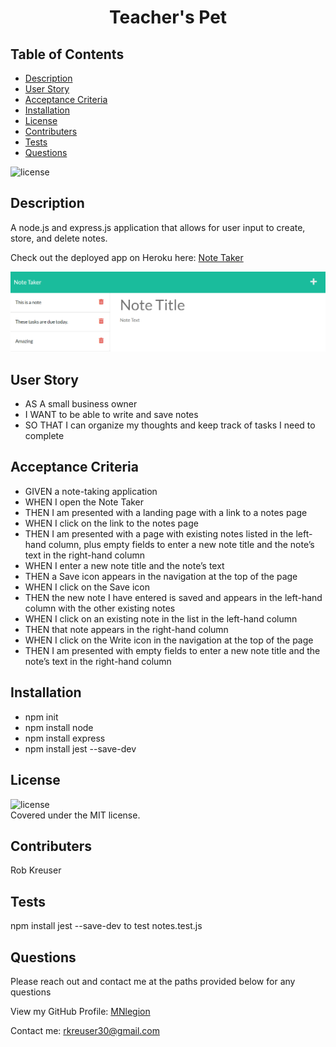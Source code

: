 <h1 align='center'>Teacher's Pet</h1>


## Table of Contents
- [Description](#description)
- [User Story](#user-story)
- [Acceptance Criteria](#acceptance-criteria)
- [Installation](#install)
- [License](#license)
- [Contributers](#contributers)
- [Tests](#tests)
- [Questions](#questions)

![license](https://img.shields.io/badge/license-MIT-informational)
## Description
A node.js and express.js application that allows for user input to create, store, and delete notes.

Check out the deployed app on Heroku here: [Note Taker](https://mysterious-bayou-11300.herokuapp.com/)

![screenshot](./public/assets/images/Screenshot%202022-07-21%20141119.png)

## User Story
- AS A small business owner
- I WANT to be able to write and save notes
- SO THAT I can organize my thoughts and keep track of tasks I need to complete

## Acceptance Criteria
- GIVEN a note-taking application
- WHEN I open the Note Taker
- THEN I am presented with a landing page with a link to a notes page
- WHEN I click on the link to the notes page
- THEN I am presented with a page with existing notes listed in the left-hand column, plus empty fields to enter a new note title and the note’s text in the right-hand     column
- WHEN I enter a new note title and the note’s text
- THEN a Save icon appears in the navigation at the top of the page
- WHEN I click on the Save icon
- THEN the new note I have entered is saved and appears in the left-hand column with the other existing notes
- WHEN I click on an existing note in the list in the left-hand column
- THEN that note appears in the right-hand column
- WHEN I click on the Write icon in the navigation at the top of the page
- THEN I am presented with empty fields to enter a new note title and the note’s text in the right-hand column

## Installation
- npm init 
- npm install node
- npm install express 
- npm install jest --save-dev

## License
![license](https://img.shields.io/badge/license-MIT-informational)
<br />
Covered under the MIT license.

## Contributers
Rob Kreuser

## Tests
npm install jest --save-dev to test notes.test.js

## Questions
Please reach out and contact me at the paths provided below for any questions

View my GitHub Profile: [MNlegion](https://github.com/MNlegion)

Contact me: rkreuser30@gmail.com